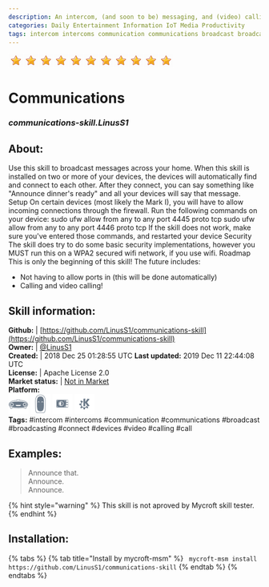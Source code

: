 ```yaml
--- 
description: An intercom, (and soon to be) messaging, and (video) calling skill for Mycroft!
categories: Daily Entertainment Information IoT Media Productivity   
tags: intercom intercoms communication communications broadcast broadcasting connect devices video calling call   
---
```


![](../.gitbook/assets/star.png)![](../.gitbook/assets/star.png)![](../.gitbook/assets/star.png)![](../.gitbook/assets/star.png)![](../.gitbook/assets/star.png)![](../.gitbook/assets/star.png)![](../.gitbook/assets/star.png)![](../.gitbook/assets/star.png)![](../.gitbook/assets/star.png)![](../.gitbook/assets/star.png)![](../.gitbook/assets/star.png)  
# Communications  
### _communications-skill.LinusS1_  
## About:  
Use this skill to broadcast messages across your home.
When this skill is installed on two or more of your devices, the devices will automatically find and connect to each other.
After they connect, you can say something like "Announce dinner's ready" and all your devices will say that message.
Setup
On certain devices (most likely the Mark I), you will have to allow incoming connections through the firewall. Run the following commands on your device:
sudo ufw allow from any to any port 4445 proto tcp
sudo ufw allow from any to any port 4446 proto tcp
If the skill does not work, make sure you've entered those commands, and restarted your device
Security
The skill does try to do some basic security implementations, however you MUST run this on a WPA2 secured wifi network, if you use wifi.
Roadmap
This is only the beginning of this skill!
The future includes:
- Not having to allow ports in (this will be done automatically)
- Calling and video calling!

## Skill information:  
**Github:** | [https://github.com/LinusS1/communications-skill](https://github.com/LinusS1/communications-skill)  
**Owner:** | [@LinusS1](https://github.com/LinusS1)  
**Created:** | 2018 Dec 25 01:28:55 UTC  **Last updated:** 2019 Dec 11 22:44:08 UTC  
**License:** | Apache License 2.0  
**Market status:** | [Not in Market](https://market.mycroft.ai/skill/)  
**Platform:**  
 ![](../.gitbook/assets/mark-1-icon.png)  ![](../.gitbook/assets/mark-2-icon.png)  ![](../.gitbook/assets/picroft-icon.png)  ![](../.gitbook/assets/kde.png)   
**Tags:** \#intercom \#intercoms \#communication \#communications \#broadcast \#broadcasting \#connect \#devices \#video \#calling \#call   
## Examples:  
> Announce that.  
> Announce.  
> Announce.  
  
{% hint style="warning" %}
This skill is not aproved by Mycroft skill tester.
{% endhint %}
    
## Installation:  
{% tabs %}
{% tab title="Install by mycroft-msm" %}
``` mycroft-msm install https://github.com/LinusS1/communications-skill```
{% endtab %}
  {% endtabs %}
  